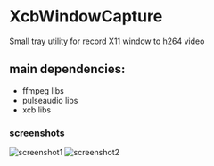 # XcbWindowCapture
Small tray utility for record X11 window to h264 video

## main dependencies:  
 - ffmpeg libs
 - pulseaudio libs
 - xcb libs

### screenshots
![screenshot1](https://user-images.githubusercontent.com/8620726/170237290-e22fdc97-324f-4100-bd41-b4cd6faadb94.png)
![screenshot2](https://user-images.githubusercontent.com/8620726/170237293-225ee028-aee0-45ef-8198-b86fb0c6a95c.png)
